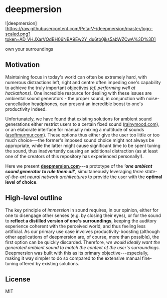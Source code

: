 # deepmersion
![deepmersion][https://raw.githubusercontent.com/PetarV-/deepmersion/master/logo-scaled.png?token=AD_VHJXarVQdBH06NBA9Ew2Y_du6tb0jks5abWZCwA%3D%3D]

own your surroundings

## Motivation
Maintaining focus in today's world can often be extremely hard, with numerous distractions left, right and centre
often impeding one's capability to achieve the truly important objectives _(cf. performing well at hackathons)_. One incredible
resource for dealing with these issues are ambiental sound generators - the proper sound, in conjunction with noise-cancellation headphones,
can present an incredible boost to one's productivity indeed.

Unfortunately, we have found that existing solutions for ambient sound generations either restrict users to a certain fixed
sound ([rainymood.com](https://rainymood.com)), or an elaborate interface for manually mixing a multitude of sounds ([asoftmurmur.com](https://asoftmurmur.com)).
These options thus either give the user too little or too much choice---the former's imposed sound choice might not always be appropriate, while the
latter might cause significant time to be spent tuning the sound, thus inadvertently causing an additional distraction (as at least one of the creators
of this repository has experienced personally!).

Here we present [**deepmersion.com**](http://deepmersion.com)---a prototype of the **_'one ambient sound generator to rule them all'_**, simultaneously
leveraging _three state-of-the-art neural network architectures_ to provide the user with the **optimal level of choice**.

## High-level outline
The key principle of _immersion_ in sound requires, in our opinion, either for one to disengage other senses (e.g. by closing their eyes), or
for the sound to **reflect a distilled version of one's surroundings**, keeping the auditory experience coherent with the perceived world, and thus
feeling less artificial. As our primary use case involves productivity-boosting (although other applications of deepmersion are, of course, more than possible),
the first option can be quickly discarded. Therefore, _we would ideally want the generated ambient sound to match the context of the user's surroundings_.
Deepmersion was built with this as its primary objective---especially, making it way simpler to do so compared to the extensive manual fine-tuning offered by
existing solutions.

## License
MIT
